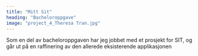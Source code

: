```yaml
---
title: "Mitt Sit"
heading: "Bacheloroppgave"
image: "project_4_Theresa Tran.jpg"
---
```


Som en del av bacheloroppgaven har jeg jobbet med et prosjekt for SIT, og går ut på en raffinering av den allerede eksisterende applikasjonen
